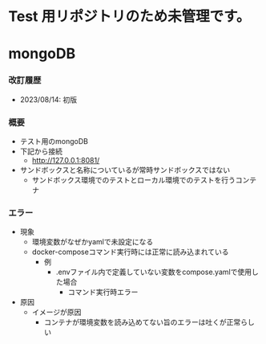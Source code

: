 # Test 用リポジトリのため未管理です。
# mongoDB

### 改訂履歴
- 2023/08/14: 初版

### 概要
- テスト用のmongoDB
- 下記から接続
  - http://127.0.0.1:8081/
- サンドボックスと名称についているが常時サンドボックスではない
   - サンドボックス環境でのテストとローカル環境でのテストを行うコンテナ

### エラー
- 現象
  - 環境変数がなぜかyamlで未設定になる
  - docker-composeコマンド実行時には正常に読み込まれている
    - 例
      - .envファイル内で定義していない変数をcompose.yamlで使用した場合 
        - コマンド実行時エラー
- 原因
  - イメージが原因
    - コンテナが環境変数を読み込めてない旨のエラーは吐くが正常らしい
       
